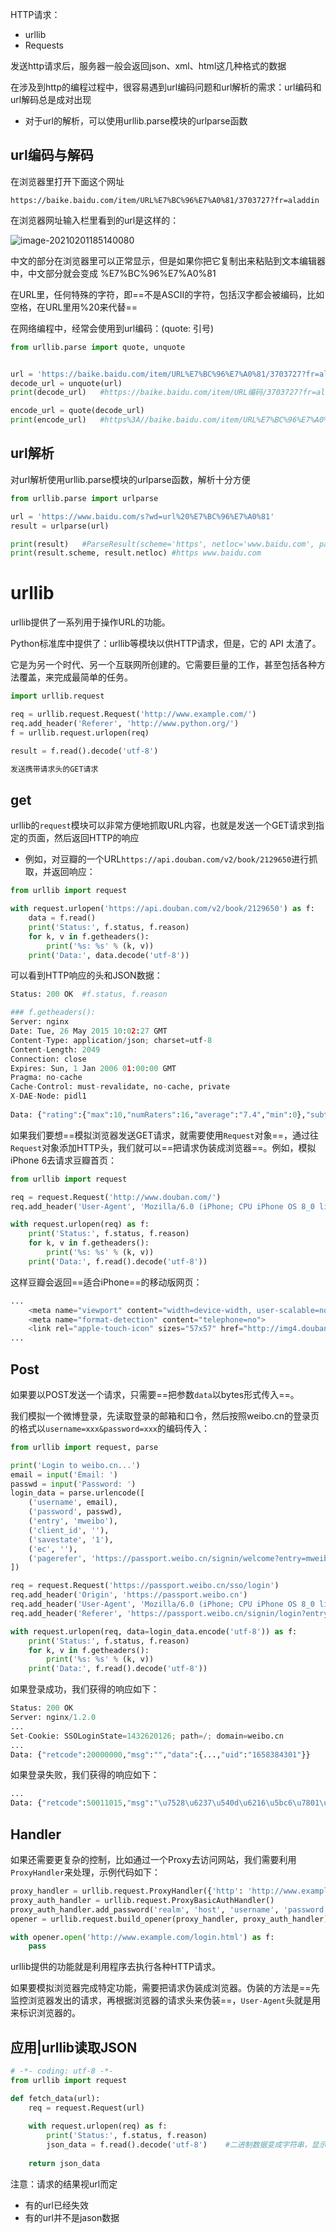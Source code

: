 HTTP请求：

- urllib
- Requests

发送http请求后，服务器一般会返回json、xml、html这几种格式的数据



在涉及到http的编程过程中，很容易遇到url编码问题和url解析的需求：url编码和url解码总是成对出现

- 对于url的解析，可以使用urllib.parse模块的urlparse函数

## url编码与解码

在浏览器里打开下面这个网址

```text
https://baike.baidu.com/item/URL%E7%BC%96%E7%A0%81/3703727?fr=aladdin
```

在浏览器网址输入栏里看到的url是这样的：

![image-20210201185140080](https://cdn.jsdelivr.net/gh/DaiDuncan/PicUploader/img/20210201185140.png)

中文的部分在浏览器里可以正常显示，但是如果你把它复制出来粘贴到文本编辑器中，中文部分就会变成 %E7%BC%96%E7%A0%81



在URL里，任何特殊的字符，即==不是ASCII的字符，包括汉字都会被编码，比如空格，在URL里用%20来代替==

在网络编程中，经常会使用到url编码：(quote: 引号)

```python
from urllib.parse import quote, unquote


url = 'https://baike.baidu.com/item/URL%E7%BC%96%E7%A0%81/3703727?fr=aladdin'
decode_url = unquote(url)
print(decode_url)	#https://baike.baidu.com/item/URL编码/3703727?fr=aladdin

encode_url = quote(decode_url)
print(encode_url)	#https%3A//baike.baidu.com/item/URL%E7%BC%96%E7%A0%81/3703727%3Ffr%3Daladdin
```



## url解析

对url解析使用urllib.parse模块的urlparse函数，解析十分方便

```python
from urllib.parse import urlparse

url = 'https://www.baidu.com/s?wd=url%20%E7%BC%96%E7%A0%81'
result = urlparse(url)

print(result)	#ParseResult(scheme='https', netloc='www.baidu.com', path='/s', params='', query='wd=url%20%E7%BC%96%E7%A0%81', fragment='')
print(result.scheme, result.netloc)	#https www.baidu.com
```





# urllib

urllib提供了一系列用于操作URL的功能。



Python标准库中提供了：urllib等模块以供HTTP请求，但是，它的 API 太渣了。

它是为另一个时代、另一个互联网所创建的。它需要巨量的工作，甚至包括各种方法覆盖，来完成最简单的任务。

```python
import urllib.request

req = urllib.request.Request('http://www.example.com/')
req.add_header('Referer', 'http://www.python.org/')
f = urllib.request.urlopen(req)

result = f.read().decode('utf-8')

发送携带请求头的GET请求
```



## get

urllib的`request`模块可以非常方便地抓取URL内容，也就是发送一个GET请求到指定的页面，然后返回HTTP的响应

- 例如，对豆瓣的一个URL`https://api.douban.com/v2/book/2129650`进行抓取，并返回响应：

```python
from urllib import request

with request.urlopen('https://api.douban.com/v2/book/2129650') as f:
    data = f.read()
    print('Status:', f.status, f.reason)
    for k, v in f.getheaders():
        print('%s: %s' % (k, v))
    print('Data:', data.decode('utf-8'))
```

可以看到HTTP响应的头和JSON数据：

```python
Status: 200 OK	#f.status, f.reason

### f.getheaders():
Server: nginx
Date: Tue, 26 May 2015 10:02:27 GMT
Content-Type: application/json; charset=utf-8
Content-Length: 2049
Connection: close
Expires: Sun, 1 Jan 2006 01:00:00 GMT
Pragma: no-cache
Cache-Control: must-revalidate, no-cache, private
X-DAE-Node: pidl1
    
Data: {"rating":{"max":10,"numRaters":16,"average":"7.4","min":0},"subtitle":"","author":["廖雪峰编著"],"pubdate":"2007-6",...}
```



如果我们要想==模拟浏览器发送GET请求，就需要使用`Request`对象==，通过往`Request`对象添加HTTP头，我们就可以==把请求伪装成浏览器==。例如，模拟iPhone 6去请求豆瓣首页：

```python
from urllib import request

req = request.Request('http://www.douban.com/')
req.add_header('User-Agent', 'Mozilla/6.0 (iPhone; CPU iPhone OS 8_0 like Mac OS X) AppleWebKit/536.26 (KHTML, like Gecko) Version/8.0 Mobile/10A5376e Safari/8536.25')

with request.urlopen(req) as f:
    print('Status:', f.status, f.reason)
    for k, v in f.getheaders():
        print('%s: %s' % (k, v))
    print('Data:', f.read().decode('utf-8'))
```

这样豆瓣会返回==适合iPhone==的移动版网页：

```python
...
    <meta name="viewport" content="width=device-width, user-scalable=no, initial-scale=1.0, minimum-scale=1.0, maximum-scale=1.0">
    <meta name="format-detection" content="telephone=no">
    <link rel="apple-touch-icon" sizes="57x57" href="http://img4.douban.com/pics/cardkit/launcher/57.png" />
...
```





## Post

如果要以POST发送一个请求，只需要==把参数`data`以bytes形式传入==。

我们模拟一个微博登录，先读取登录的邮箱和口令，然后按照weibo.cn的登录页的格式以`username=xxx&password=xxx`的编码传入：

```python
from urllib import request, parse

print('Login to weibo.cn...')
email = input('Email: ')
passwd = input('Password: ')
login_data = parse.urlencode([
    ('username', email),
    ('password', passwd),
    ('entry', 'mweibo'),
    ('client_id', ''),
    ('savestate', '1'),
    ('ec', ''),
    ('pagerefer', 'https://passport.weibo.cn/signin/welcome?entry=mweibo&r=http%3A%2F%2Fm.weibo.cn%2F')
])

req = request.Request('https://passport.weibo.cn/sso/login')
req.add_header('Origin', 'https://passport.weibo.cn')
req.add_header('User-Agent', 'Mozilla/6.0 (iPhone; CPU iPhone OS 8_0 like Mac OS X) AppleWebKit/536.26 (KHTML, like Gecko) Version/8.0 Mobile/10A5376e Safari/8536.25')
req.add_header('Referer', 'https://passport.weibo.cn/signin/login?entry=mweibo&res=wel&wm=3349&r=http%3A%2F%2Fm.weibo.cn%2F')

with request.urlopen(req, data=login_data.encode('utf-8')) as f:
    print('Status:', f.status, f.reason)
    for k, v in f.getheaders():
        print('%s: %s' % (k, v))
    print('Data:', f.read().decode('utf-8'))
```

如果登录成功，我们获得的响应如下：

```python
Status: 200 OK
Server: nginx/1.2.0
...
Set-Cookie: SSOLoginState=1432620126; path=/; domain=weibo.cn
...
Data: {"retcode":20000000,"msg":"","data":{...,"uid":"1658384301"}}
```

如果登录失败，我们获得的响应如下：

```python
...
Data: {"retcode":50011015,"msg":"\u7528\u6237\u540d\u6216\u5bc6\u7801\u9519\u8bef","data":{"username":"example@python.org","errline":536}}
```



## Handler

如果还需要更复杂的控制，比如通过一个Proxy去访问网站，我们需要利用`ProxyHandler`来处理，示例代码如下：

```python
proxy_handler = urllib.request.ProxyHandler({'http': 'http://www.example.com:3128/'})
proxy_auth_handler = urllib.request.ProxyBasicAuthHandler()
proxy_auth_handler.add_password('realm', 'host', 'username', 'password')
opener = urllib.request.build_opener(proxy_handler, proxy_auth_handler)

with opener.open('http://www.example.com/login.html') as f:
    pass
```



urllib提供的功能就是利用程序去执行各种HTTP请求。

如果要模拟浏览器完成特定功能，需要把请求伪装成浏览器。伪装的方法是==先监控浏览器发出的请求，再根据浏览器的请求头来伪装==，`User-Agent`头就是用来标识浏览器的。



## 应用|urllib读取JSON

```python
# -*- coding: utf-8 -*-
from urllib import request

def fetch_data(url):
    req = request.Request(url)
    
    with request.urlopen(req) as f:
        print('Status:', f.status, f.reason)
        json_data = f.read().decode('utf-8') 	#二进制数据变成字符串，显示
       
    return json_data
```

注意：请求的结果视url而定

- 有的url已经失效
- 有的url并不是jason数据













